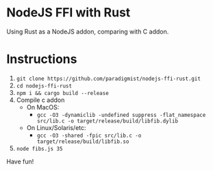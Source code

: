 # NodeJS FFI with Rust

Using Rust as a NodeJS addon, comparing with C addon.

# Instructions

1. `git clone https://github.com/paradigmist/nodejs-ffi-rust.git`
2. `cd nodejs-ffi-rust`
3. `npm i && cargo build --release`
4. Compile c addon
    * On MacOS:
        + `gcc -O3 -dynamiclib -undefined suppress -flat_namespace src/lib.c -o target/release/build/libfib.dylib`
     * On Linux/Solaris/etc:
        + `gcc -O3 -shared -fpic src/lib.c -o target/release/build/libfib.so`
5. `node fibs.js 35`

Have fun!
